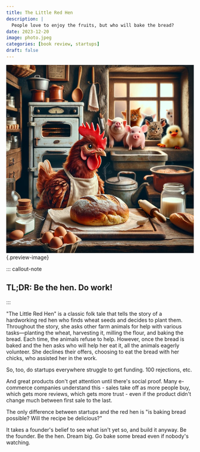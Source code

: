 ```yaml
---
title: The Little Red Hen
description: |
  People love to enjoy the fruits, but who will bake the bread?
date: 2023-12-20
image: photo.jpeg
categories: [book review, startups]
draft: false
---
```


![](photo.jpeg){.preview-image}

::: callout-note
## TL;DR: Be the hen. Do work!
:::

"The Little Red Hen" is a classic folk tale that tells the story of a hardworking red hen who finds wheat seeds and decides to plant them. Throughout the story, she asks other farm animals for help with various tasks—planting the wheat, harvesting it, milling the flour, and baking the bread. Each time, the animals refuse to help. However, once the bread is baked and the hen asks who will help her eat it, all the animals eagerly volunteer. She declines their offers, choosing to eat the bread with her chicks, who assisted her in the work.

So, too, do startups everywhere struggle to get funding. 100 rejections, etc. 

And great products don't get attention until there's social proof. Many e-commerce companies understand this - sales take off as more people buy, which gets more reviews, which gets more trust - even if the product didn't change much between first sale to the last. 

The only difference between startups and the red hen is "is baking bread possible? Will the recipe be delicious?"

It takes a founder's belief to see what isn't yet so, and build it anyway. Be the founder. Be the hen. Dream big. Go bake some bread even if nobody's watching. 